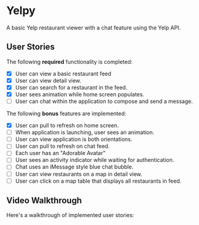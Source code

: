 # Yelpy

A basic Yelp restaurant viewer with a chat feature using the Yelp API.

## User Stories

The following **required** functionality is completed:

- [x] User can view a basic restaurant feed
- [x] User can view detail view.
- [x] User can search for a restaurant in the feed.
- [x] User sees animation while home screen populates.
- [ ] User can chat within the application to compose and send a message.

The following **bonus** features are implemented:
- [x] User can pull to refresh on home screen.
- [ ] When application is launching, user sees an animation.
- [ ] User can view application is both orientations.
- [ ] User can pull to refresh on chat feed.
- [ ] Each user has an "Adorable Avatar"
- [ ] User sees an activity indicator while waiting for authentication.
- [ ] Chat uses an iMessage style blue chat bubble.
- [ ] User can view restaurants on a map in detail view.
- [ ] User can click on a map table that displays all restaurants in feed.

## Video Walkthrough

Here's a walkthrough of implemented user stories:

